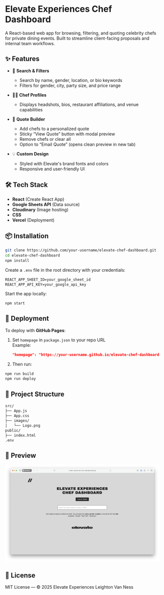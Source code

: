 # Elevate Experiences Chef Dashboard

A React-based web app for browsing, filtering, and quoting celebrity chefs for private dining events. Built to streamline client-facing proposals and internal team workflows.

## ✨ Features

- 🔎 **Search & Filters**
  - Search by name, gender, location, or bio keywords
  - Filters for gender, city, party size, and price range

- 🧑‍🍳 **Chef Profiles**
  - Displays headshots, bios, restaurant affiliations, and venue capabilities

- 🧾 **Quote Builder**
  - Add chefs to a personalized quote
  - Sticky “View Quote” button with modal preview
  - Remove chefs or clear all
  - Option to “Email Quote” (opens clean preview in new tab)

- 💡 **Custom Design**
  - Styled with Elevate's brand fonts and colors
  - Responsive and user-friendly UI

## 🛠 Tech Stack

- **React** (Create React App)
- **Google Sheets API** (Data source)
- **Cloudinary** (Image hosting)
- **CSS**
- **Vercel** (Deployment)

## 📦 Installation

```bash
git clone https://github.com/your-username/elevate-chef-dashboard.git
cd elevate-chef-dashboard
npm install
```

Create a `.env` file in the root directory with your credentials:

```env
REACT_APP_SHEET_ID=your_google_sheet_id
REACT_APP_API_KEY=your_google_api_key
```

Start the app locally:

```bash
npm start
```

## 🚀 Deployment

To deploy with **GitHub Pages**:

1. Set `homepage` in `package.json` to your repo URL  
   Example:
   ```json
   "homepage": "https://your-username.github.io/elevate-chef-dashboard"
   ```

2. Then run:

```bash
npm run build
npm run deploy
```

## 📂 Project Structure

```
src/
├── App.js
├── App.css
├── images/
│   └── Logo.png
public/
├── index.html
.env
```

## 📸 Preview

![Chef Dashboard Preview](./src/images/Screenshot.png)

## 📄 License

MIT License — © 2025 Elevate Experiences Leighton Van Ness
